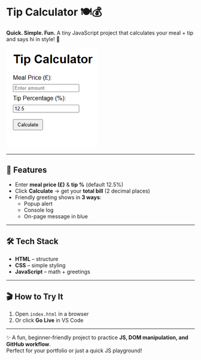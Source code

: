 # Tip Calculator 🍽️💰

**Quick. Simple. Fun.** A tiny JavaScript project that calculates your meal + tip  and says hi in style! 👋  

![Screenshot of Tip Calculator](./screenshot.png)

---

## 🚀 Features
- Enter **meal price (£)** & **tip %** (default 12.5%)  
- Click **Calculate** → get your **total bill** (2 decimal places)  
- Friendly greeting shows in **3 ways**:  
  - Popup alert  
  - Console log  
  - On-page message in blue  

---

## 🛠️ Tech Stack
- **HTML** – structure  
- **CSS** – simple styling  
- **JavaScript** – math + greetings  

---

## 🎬 How to Try It
1. Open `index.html` in a browser  
2. Or click **Go Live** in VS Code  

---

✨ A fun, beginner-friendly project to practice **JS, DOM manipulation, and GitHub workflow**.  
Perfect for your portfolio or just a quick JS playground!
